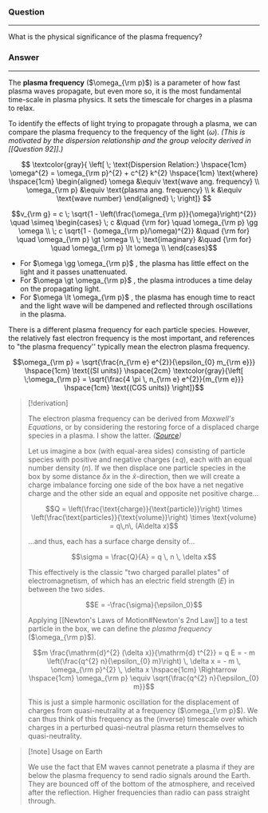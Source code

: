 ### Question
---
What is the physical significance of the plasma frequency?

### Answer
---
The **plasma frequency** ($\omega_{\rm p}$) is a parameter of how fast plasma waves propagate, but even more so, it is the most fundamental time-scale in plasma physics. It sets the timescale for charges in a plasma to relax. 

To identify the effects of light trying to propagate through a plasma, we can compare the plasma frequency to the frequency of the light ($\omega$). *(This is motivated by the dispersion relationship and the group velocity derived in [[Question 92]].)*

$$
\textcolor{gray}{ \left[ \; 
\text{Dispersion Relation:} \hspace{1cm} \omega^{2} = \omega_{\rm p}^{2} + c^{2} k^{2}
\hspace{1cm} \text{where} \hspace{1cm}
\begin{aligned}
	\omega &\equiv \text{wave ang. frequency} \\
	\omega_{\rm p} &\equiv \text{plasma ang. frequency} \\
	k &\equiv \text{wave number}
\end{aligned}
\; \right]}
$$

$$v_{\rm g} = c \; \sqrt{1 - \left(\frac{\omega_{\rm p}}{\omega}\right)^{2}} \quad \simeq \begin{cases}
	\; c &\quad {\rm for} \quad \omega_{\rm p} \gg \omega \\
	\; c \sqrt{1 - (\omega_{\rm p}/\omega)^{2}} &\quad {\rm for} \quad \omega_{\rm p} \gt \omega \\
	\; \text{imaginary} &\quad {\rm for} \quad \omega_{\rm p} \lt \omega \\
\end{cases}$$

- For $\omega \gg \omega_{\rm p}$ , the plasma has little effect on the light and it passes unattenuated.
- For $\omega \gt \omega_{\rm p}$ , the plasma introduces a time delay on the propagating light. 
- For $\omega \lt \omega_{\rm p}$ , the plasma has enough time to react and the light wave will be dampened and reflected through oscillations in the plasma.

There is a different plasma frequency for each particle species. However, the relatively fast electron frequency is the most important, and references to "the plasma frequency'' typically mean the electron plasma frequency.

$$\omega_{\rm p} = \sqrt{\frac{n_{\rm e} e^{2}}{\epsilon_{0} m_{\rm e}}} \hspace{1cm} \text{(SI units)} \hspace{2cm} \textcolor{gray}{\left[ \;\omega_{\rm p} = \sqrt{\frac{4 \pi \, n_{\rm e} e^{2}}{m_{\rm e}}} \hspace{1cm} \text{(CGS units)} \right]}$$

> [!derivation]
> 
> The electron plasma frequency can be derived from *Maxwell's Equations*, or by considering the restoring force of a displaced charge species in a plasma. I show the latter. *([Source](https://farside.ph.utexas.edu/teaching/plasma/lectures1/node6.html))*
> 
> Let us imagine a box (with equal-area sides) consisting of particle species with positive and negative charges ($\pm q$), each with an equal number density ($n$). If we then displace one particle species in the box by some distance $\delta x$ in the $\hat{x}$-direction, then we will create a charge imbalance forcing one side of the box have a net negative charge and the other side an equal and opposite net positive charge...
> 
> $$Q = \left(\frac{\text{charge}}{\text{particle}}\right) \times \left(\frac{\text{particles}}{\text{volume}}\right) \times \text{volume} = q\,n\, (A\delta x)$$
> 
> ...and thus, each has a surface charge density of...
> 
> $$\sigma = \frac{Q}{A} = q \, n \, \delta x$$
> 
> This effectively is the classic "two charged parallel plates" of electromagnetism, of which has an electric field strength ($E$) in between the two sides.
> 
> $$E = -\frac{\sigma}{\epsilon_0}$$
> 
> Applying [[Newton's Laws of Motion#Newton's 2nd Law]] to a test particle in the box, we can define the *plasma frequency* ($\omega_{\rm p}$).
> 
> $$m \frac{\mathrm{d}^{2} (\delta x)}{\mathrm{d} t^{2}} = q E = - m \left(\frac{q^{2} n}{\epsilon_{0} m}\right) \, \delta x = - m \, \omega_{\rm p}^{2} \, \delta x \hspace{1cm} \Rightarrow \hspace{1cm} \omega_{\rm p} \equiv \sqrt{\frac{q^{2} n}{\epsilon_{0} m}}$$
> 
> This is just a simple harmonic oscillation for the displacement of charges from quasi-neutrality at a frequency ($\omega_{\rm p}$). We can thus think of this frequency as the (inverse) timescale over which charges in a perturbed quasi-neutral plasma return themselves to quasi-neutrality.


> [!note] Usage on Earth
> 
> We use the fact that EM waves cannot penetrate a plasma if they are below the plasma frequency to send radio signals around the Earth. They are bounced off of the bottom of the atmosphere, and received after the reflection. Higher frequencies than radio can pass straight through.
